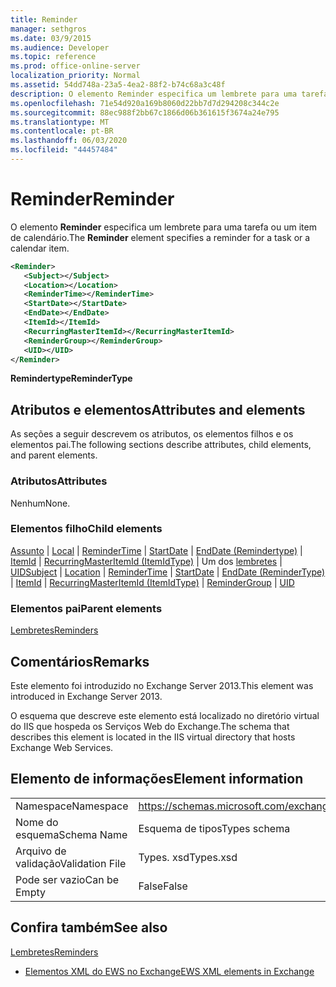 ```yaml
---
title: Reminder
manager: sethgros
ms.date: 03/9/2015
ms.audience: Developer
ms.topic: reference
ms.prod: office-online-server
localization_priority: Normal
ms.assetid: 54dd748a-23a5-4ea2-88f2-b74c68a3c48f
description: O elemento Reminder especifica um lembrete para uma tarefa ou um item de calendário.
ms.openlocfilehash: 71e54d920a169b8060d22bb7d7d294208c344c2e
ms.sourcegitcommit: 88ec988f2bb67c1866d06b361615f3674a24e795
ms.translationtype: MT
ms.contentlocale: pt-BR
ms.lasthandoff: 06/03/2020
ms.locfileid: "44457484"
---
```

# <a name="reminder"></a><span data-ttu-id="7d16c-103">Reminder</span><span class="sxs-lookup"><span data-stu-id="7d16c-103">Reminder</span></span>

<span data-ttu-id="7d16c-104">O elemento **Reminder** especifica um lembrete para uma tarefa ou um item de calendário.</span><span class="sxs-lookup"><span data-stu-id="7d16c-104">The **Reminder** element specifies a reminder for a task or a calendar item.</span></span> 
  
```XML
<Reminder>
   <Subject></Subject>
   <Location></Location>
   <ReminderTime></ReminderTime>
   <StartDate></StartDate>
   <EndDate></EndDate>
   <ItemId></ItemId>
   <RecurringMasterItemId></RecurringMasterItemId>
   <ReminderGroup></ReminderGroup>
   <UID></UID>
</Reminder>

```

 <span data-ttu-id="7d16c-105">**Remindertype**</span><span class="sxs-lookup"><span data-stu-id="7d16c-105">**ReminderType**</span></span>
## <a name="attributes-and-elements"></a><span data-ttu-id="7d16c-106">Atributos e elementos</span><span class="sxs-lookup"><span data-stu-id="7d16c-106">Attributes and elements</span></span>

<span data-ttu-id="7d16c-107">As seções a seguir descrevem os atributos, os elementos filhos e os elementos pai.</span><span class="sxs-lookup"><span data-stu-id="7d16c-107">The following sections describe attributes, child elements, and parent elements.</span></span>
  
### <a name="attributes"></a><span data-ttu-id="7d16c-108">Atributos</span><span class="sxs-lookup"><span data-stu-id="7d16c-108">Attributes</span></span>

<span data-ttu-id="7d16c-109">Nenhum</span><span class="sxs-lookup"><span data-stu-id="7d16c-109">None.</span></span>
  
### <a name="child-elements"></a><span data-ttu-id="7d16c-110">Elementos filho</span><span class="sxs-lookup"><span data-stu-id="7d16c-110">Child elements</span></span>

<span data-ttu-id="7d16c-111">[Assunto](subject.md)  |  [Local](location.md)  |  [ReminderTime](remindertime.md)  |  [StartDate](startdate.md)  |  [EndDate (Remindertype)](enddate-remindertype.md)  |  [ItemId](itemid.md)  |  [RecurringMasterItemId (ItemIdType)](recurringmasteritemid-itemidtype.md)  |  Um dos [lembretes](remindergroup.md)  |  [UID](uid.md)</span><span class="sxs-lookup"><span data-stu-id="7d16c-111">[Subject](subject.md) | [Location](location.md) | [ReminderTime](remindertime.md) | [StartDate](startdate.md) | [EndDate (ReminderType)](enddate-remindertype.md) | [ItemId](itemid.md) | [RecurringMasterItemId (ItemIdType)](recurringmasteritemid-itemidtype.md) | [ReminderGroup](remindergroup.md) | [UID](uid.md)</span></span>
  
### <a name="parent-elements"></a><span data-ttu-id="7d16c-112">Elementos pai</span><span class="sxs-lookup"><span data-stu-id="7d16c-112">Parent elements</span></span>

[<span data-ttu-id="7d16c-113">Lembretes</span><span class="sxs-lookup"><span data-stu-id="7d16c-113">Reminders</span></span>](reminders.md)
  
## <a name="remarks"></a><span data-ttu-id="7d16c-114">Comentários</span><span class="sxs-lookup"><span data-stu-id="7d16c-114">Remarks</span></span>

<span data-ttu-id="7d16c-115">Este elemento foi introduzido no Exchange Server 2013.</span><span class="sxs-lookup"><span data-stu-id="7d16c-115">This element was introduced in Exchange Server 2013.</span></span>
  
<span data-ttu-id="7d16c-116">O esquema que descreve este elemento está localizado no diretório virtual do IIS que hospeda os Serviços Web do Exchange.</span><span class="sxs-lookup"><span data-stu-id="7d16c-116">The schema that describes this element is located in the IIS virtual directory that hosts Exchange Web Services.</span></span>
  
## <a name="element-information"></a><span data-ttu-id="7d16c-117">Elemento de informações</span><span class="sxs-lookup"><span data-stu-id="7d16c-117">Element information</span></span>

|||
|:-----|:-----|
|<span data-ttu-id="7d16c-118">Namespace</span><span class="sxs-lookup"><span data-stu-id="7d16c-118">Namespace</span></span>  <br/> |https://schemas.microsoft.com/exchange/services/2006/types  <br/> |
|<span data-ttu-id="7d16c-119">Nome do esquema</span><span class="sxs-lookup"><span data-stu-id="7d16c-119">Schema Name</span></span>  <br/> |<span data-ttu-id="7d16c-120">Esquema de tipos</span><span class="sxs-lookup"><span data-stu-id="7d16c-120">Types schema</span></span>  <br/> |
|<span data-ttu-id="7d16c-121">Arquivo de validação</span><span class="sxs-lookup"><span data-stu-id="7d16c-121">Validation File</span></span>  <br/> |<span data-ttu-id="7d16c-122">Types. xsd</span><span class="sxs-lookup"><span data-stu-id="7d16c-122">Types.xsd</span></span>  <br/> |
|<span data-ttu-id="7d16c-123">Pode ser vazio</span><span class="sxs-lookup"><span data-stu-id="7d16c-123">Can be Empty</span></span>  <br/> |<span data-ttu-id="7d16c-124">False</span><span class="sxs-lookup"><span data-stu-id="7d16c-124">False</span></span>  <br/> |
   
## <a name="see-also"></a><span data-ttu-id="7d16c-125">Confira também</span><span class="sxs-lookup"><span data-stu-id="7d16c-125">See also</span></span>



[<span data-ttu-id="7d16c-126">Lembretes</span><span class="sxs-lookup"><span data-stu-id="7d16c-126">Reminders</span></span>](reminders.md)


- [<span data-ttu-id="7d16c-127">Elementos XML do EWS no Exchange</span><span class="sxs-lookup"><span data-stu-id="7d16c-127">EWS XML elements in Exchange</span></span>](ews-xml-elements-in-exchange.md)


